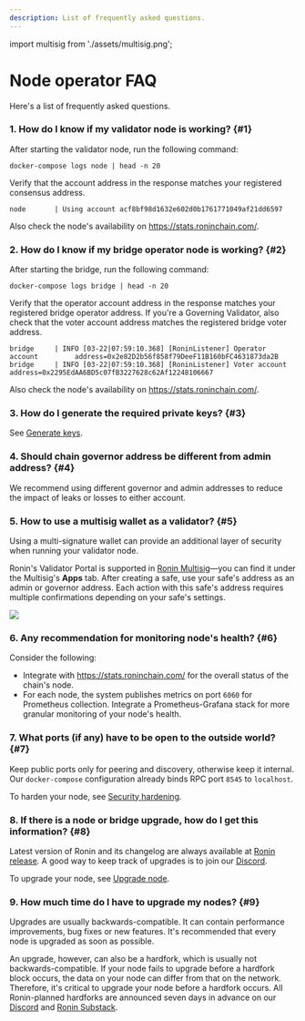 ```yaml
---
description: List of frequently asked questions.
---
```


import multisig from './assets/multisig.png';

# Node operator FAQ
Here's a list of frequently asked questions.

### 1. How do I know if my validator node is working? {#1}
After starting the validator node, run the following command:

```
docker-compose logs node | head -n 20
```

Verify that the account address in the response matches your registered consensus address.

```
node       | Using account acf8bf98d1632e602d0b1761771049af21dd6597
```

Also check the node's availability on https://stats.roninchain.com/.

### 2. How do I know if my bridge operator node is working? {#2}
After starting the bridge, run the following command:

```
docker-compose logs bridge | head -n 20
```

Verify that the operator account address in the response matches your registered bridge operator address. If you're a Governing Validator, also check that the voter account address matches the registered bridge voter address.

```
bridge     | INFO [03-22|07:59:10.368] [RoninListener] Operator account         address=0x2e82D2b56f858f79DeeF11B160bFC4631873da2B
bridge     | INFO [03-22|07:59:10.368] [RoninListener] Voter account            address=0x2295EdAA6BD5c07fB3227628c62Af12248106667
```

Also check the node's availability on https://stats.roninchain.com/.

### 3. How do I generate the required private keys? {#3}
See [Generate keys](./../generate-keys.md).

### 4. Should chain governor address be different from admin address? {#4}
We recommend using different governor and admin addresses to reduce the impact of leaks or losses to either account.

### 5. How to use a multisig wallet as a validator? {#5}
Using a multi-signature wallet can provide an additional layer of security when running your validator node. 

Ronin's Validator Portal is supported in [Ronin Multisig](https://multisig.roninchain.com)—you can find it under the Multisig's **Apps** tab. After creating a safe, use your safe's address as an admin or governor address. Each action with this safe's address requires multiple confirmations depending on your safe's settings.

<img src={multisig} width={1280} />

### 6. Any recommendation for monitoring node's health? {#6}
Consider the following:
* Integrate with https://stats.roninchain.com/ for the overall status of the chain's node.
* For each node, the system publishes metrics on port `6060` for Prometheus collection. Integrate a Prometheus-Grafana stack for more granular monitoring of your node's health.

### 7. What ports (if any) have to be open to the outside world? {#7}
Keep public ports only for peering and discovery, otherwise keep it internal. Our `docker-compose` configuration already binds RPC port `8545` to `localhost`.

To harden your node, see [Security hardening](./../resources/security.md).

### 8. If there is a node or bridge upgrade, how do I get this information? {#8}
Latest version of Ronin and its changelog are always available at [Ronin release](https://github.com/axieinfinity/ronin/releases). A good way to keep track of upgrades is to join our [Discord](https://discord.gg/roninnetwork).

To upgrade your node, see [Upgrade node](./../latest.md).

### 9. How much time do I have to upgrade my nodes? {#9}
Upgrades are usually backwards-compatible. It can contain performance improvements, bug fixes or new features. It's recommended that every node is upgraded as soon as possible.

An upgrade, however, can also be a hardfork, which is usually not backwards-compatible. If your node fails to upgrade before a hardfork block occurs, the data on your node can differ from that on the network. Therefore, it's critical to upgrade your node before a hardfork occurs. All Ronin-planned hardforks are announced seven days in advance on our [Discord](https://discord.gg/roninnetwork) and [Ronin Substack](https://roninblockchain.substack.com/).
